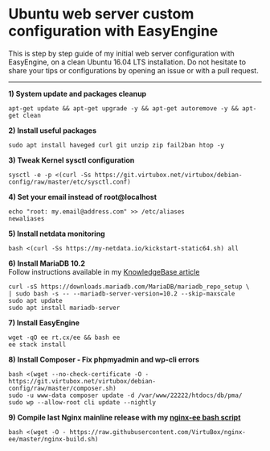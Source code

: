 # Ubuntu web server custom configuration with EasyEngine

This is step by step guide of my initial web server configuration with EasyEngine, on a clean Ubuntu 16.04 LTS installation.
Do not hesitate to share your tips or configurations by opening an issue or with a pull request.

--------

**1) System update and packages cleanup**

```
apt-get update && apt-get upgrade -y && apt-get autoremove -y && apt-get clean
```

**2) Install useful packages**
```
sudo apt install haveged curl git unzip zip fail2ban htop -y
```

**3) Tweak Kernel sysctl configuration**
```
sysctl -e -p <(curl -Ss https://git.virtubox.net/virtubox/debian-config/raw/master/etc/sysctl.conf)
```

**4) Set your email instead of root@localhost**
```
echo "root: my.email@address.com" >> /etc/aliases
newaliases
```

**5) Install netdata monitoring**
```
bash <(curl -Ss https://my-netdata.io/kickstart-static64.sh) all
```

**6) Install MariaDB 10.2** <br>
Follow instructions available in my [KnowledgeBase article](https://kb.virtubox.net/knowledgebase/install-latest-mariadb-release-easyengine/) 

```
curl -sS https://downloads.mariadb.com/MariaDB/mariadb_repo_setup \
| sudo bash -s -- --mariadb-server-version=10.2 --skip-maxscale
sudo apt update
sudo apt install mariadb-server
```

**7) Install EasyEngine**
```
wget -qO ee rt.cx/ee && bash ee
ee stack install
```

**8) Install Composer - Fix phpmyadmin and wp-cli errors**
```
bash <(wget --no-check-certificate -O - https://git.virtubox.net/virtubox/debian-config/raw/master/composer.sh)
sudo -u www-data composer update -d /var/www/22222/htdocs/db/pma/
sudo wp --allow-root cli update --nightly
```

**9) Compile last Nginx mainline release with my [nginx-ee bash script](https://github.com/VirtuBox/nginx-ee)**

```
bash <(wget -O - https://raw.githubusercontent.com/VirtuBox/nginx-ee/master/nginx-build.sh)
```



